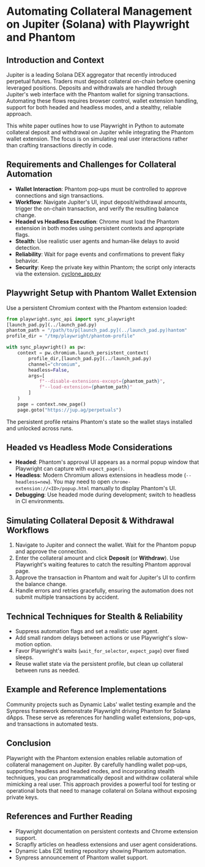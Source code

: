 # Automating Collateral Management on Jupiter (Solana) with Playwright and Phantom

## Introduction and Context
Jupiter is a leading Solana DEX aggregator that recently introduced perpetual futures. Traders must deposit collateral on-chain before opening leveraged positions. Deposits and withdrawals are handled through Jupiter's web interface with the Phantom wallet for signing transactions. Automating these flows requires browser control, wallet extension handling, support for both headed and headless modes, and a stealthy, reliable approach.

This white paper outlines how to use Playwright in Python to automate collateral deposit and withdrawal on Jupiter while integrating the Phantom wallet extension. The focus is on simulating real user interactions rather than crafting transactions directly in code.

## Requirements and Challenges for Collateral Automation
- **Wallet Interaction**: Phantom pop‑ups must be controlled to approve connections and sign transactions.
- **Workflow**: Navigate Jupiter's UI, input deposit/withdrawal amounts, trigger the on-chain transaction, and verify the resulting balance change.
- **Headed vs Headless Execution**: Chrome must load the Phantom extension in both modes using persistent contexts and appropriate flags.
- **Stealth**: Use realistic user agents and human‑like delays to avoid detection.
- **Reliability**: Wait for page events and confirmations to prevent flaky behavior.
- **Security**: Keep the private key within Phantom; the script only interacts via the extension.
[cyclone_app.py](../cyclone_app.py)
## Playwright Setup with Phantom Wallet Extension
Use a persistent Chromium context with the Phantom extension loaded:
```python
from playwright.sync_api import sync_playwright
[launch_pad.py](../launch_pad.py)
phantom_path = "/path/to/p[launch_pad.py](../launch_pad.py)hantom"
profile_dir = "/tmp/playwright/phantom-profile"

with sync_playwright() as pw:
    context = pw.chromium.launch_persistent_context(
        profile_dir,[launch_pad.py](../launch_pad.py)
        channel="chromium",
        headless=False,
        args=[
            f"--disable-extensions-except={phantom_path}",
            f"--load-extension={phantom_path}"
        ]
    )
    page = context.new_page()
    page.goto("https://jup.ag/perpetuals")
```
The persistent profile retains Phantom's state so the wallet stays installed and unlocked across runs.

## Headed vs Headless Mode Considerations
- **Headed**: Phantom's approval UI appears as a normal popup window that Playwright can capture with `expect_page()`.
- **Headless**: Modern Chromium allows extensions in headless mode (`--headless=new`). You may need to open `chrome-extension://<ID>/popup.html` manually to display Phantom's UI.
- **Debugging**: Use headed mode during development; switch to headless in CI environments.

## Simulating Collateral Deposit & Withdrawal Workflows
1. Navigate to Jupiter and connect the wallet. Wait for the Phantom popup and approve the connection.
2. Enter the collateral amount and click **Deposit** (or **Withdraw**). Use Playwright's waiting features to catch the resulting Phantom approval page.
3. Approve the transaction in Phantom and wait for Jupiter's UI to confirm the balance change.
4. Handle errors and retries gracefully, ensuring the automation does not submit multiple transactions by accident.

## Technical Techniques for Stealth & Reliability
- Suppress automation flags and set a realistic user agent.
- Add small random delays between actions or use Playwright's slow-motion option.
- Favor Playwright's waits (`wait_for_selector`, `expect_page`) over fixed sleeps.
- Reuse wallet state via the persistent profile, but clean up collateral between runs as needed.

## Example and Reference Implementations
Community projects such as Dynamic Labs' wallet testing example and the Synpress framework demonstrate Playwright driving Phantom for Solana dApps. These serve as references for handling wallet extensions, pop‑ups, and transactions in automated tests.

## Conclusion
Playwright with the Phantom extension enables reliable automation of collateral management on Jupiter. By carefully handling wallet pop‑ups, supporting headless and headed modes, and incorporating stealth techniques, you can programmatically deposit and withdraw collateral while mimicking a real user. This approach provides a powerful tool for testing or operational bots that need to manage collateral on Solana without exposing private keys.

## References and Further Reading
- Playwright documentation on persistent contexts and Chrome extension support.
- Scrapfly articles on headless extensions and user agent considerations.
- Dynamic Labs E2E testing repository showing Phantom automation.
- Synpress announcement of Phantom wallet support.
